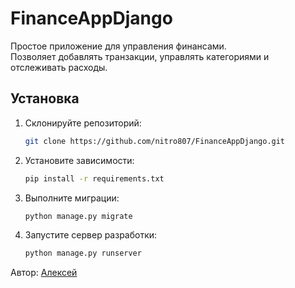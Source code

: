 # FinanceAppDjango

Простое приложение для управления финансами.  
Позволяет добавлять транзакции, управлять категориями и отслеживать расходы.

## Установка

1. Склонируйте репозиторий:
   ```bash
   git clone https://github.com/nitro807/FinanceAppDjango.git

2. Установите зависимости:
   ```bash
   pip install -r requirements.txt

3. Выполните миграции:
   ```bash
   python manage.py migrate

4. Запустите сервер разработки:
   ```bash
   python manage.py runserver

Автор: [Алексей](https://github.com/nitro807)
